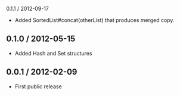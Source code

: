 0.1.1 / 2012-09-17

* Added SortedList#concat(otherList) that produces merged copy.


0.1.0 / 2012-05-15
------------------

* Added Hash and Set structures


0.0.1 / 2012-02-09
------------------

* First public release
